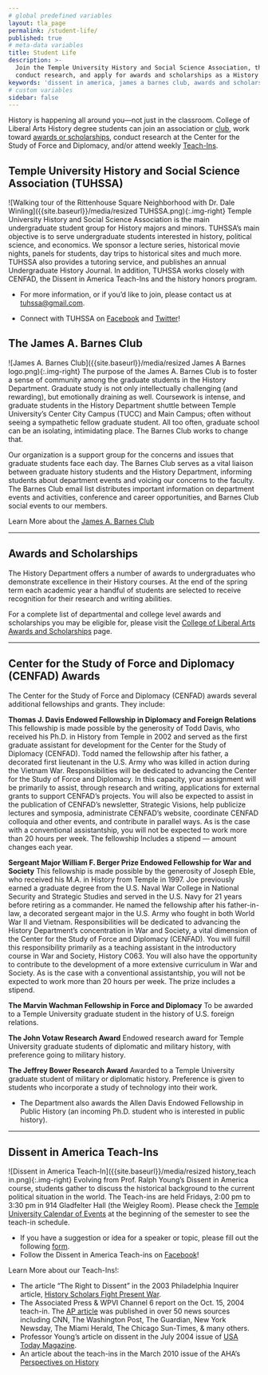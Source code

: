 ```yaml
---
# global predefined variables
layout: tla_page
permalink: /student-life/
published: true
# meta-data variables
title: Student Life
description: >-
  Join the Temple University History and Social Science Association, the James A. Barnes Club, attend Teach-ins,
  conduct research, and apply for awards and scholarships as a History student at Temple University’s College of Liberal Arts.
keywords: 'dissent in america, james a barnes club, awards and scholarships'
# custom variables
sidebar: false
---
```

History is happening all around you—not just in the classroom. College of Liberal Arts History degree students can join an association or [club](#the-james-a-barnes-club), work toward [awards or scholarships](#awards-and-scholarships), conduct research at the Center for the Study of Force and Diplomacy, and/or attend weekly [Teach-Ins](#dissent-in-america-teach-ins).

## Temple University History and Social Science Association (TUHSSA)
![Walking tour of the Rittenhouse Square Neighborhood with Dr. Dale Winling]({{site.baseurl}}/media/resized TUHSSA.png){:.img-right}
Temple University History and Social Science Association is the main undergraduate student group for History majors and minors. TUHSSA’s main objective is to serve undergraduate students interested in history, political science, and economics. We sponsor a lecture series, historical movie nights, panels for students, day trips to historical sites and much more. TUHSSA also provides a tutoring service, and publishes an annual Undergraduate History Journal. In addition, TUHSSA works closely with CENFAD, the Dissent in America Teach-Ins and the history honors program.

- For more information, or if you’d like to join, please contact us at [tuhssa@gmail.com](mailto:tuhssa@gmail.com). 

- Connect with TUHSSA on [Facebook](http://www.facebook.com/group.php?gid=72543762899) and [Twitter](http://www.twitter.com/tuhssa)! 

## The James A. Barnes Club
![James A. Barnes Club]({{site.baseurl}}/media/resized James A Barnes logo.png){:.img-right}
The purpose of the James A. Barnes Club is to foster a sense of community among the graduate students in the History Department. Graduate study is not only intellectually challenging (and rewarding), but emotionally draining as well. Coursework is intense, and graduate students in the History Department shuttle between Temple University’s Center City Campus (TUCC) and Main Campus; often without seeing a sympathetic fellow graduate student. All too often, graduate school can be an isolating, intimidating place. The Barnes Club works to change that.

Our organization is a support group for the concerns and issues that graduate students face each day. The Barnes Club serves as a vital liaison between graduate history students and the History Department, informing students about department events and voicing our concerns to the faculty. The Barnes Club email list distributes important information on department events and activities, conference and career opportunities, and Barnes Club social events to our members.

Learn More about the [James A. Barnes Club](https://sites.temple.edu/barnesclub/)

___

## Awards and Scholarships
The History Department offers a number of awards to undergraduates who demonstrate excellence in their History courses. At the end of the spring term each academic year a handful of students are selected to receive recognition for their research and writing abilities.

For a complete list of departmental and college level awards and scholarships you may be eligible for, please visit the [College of Liberal Arts Awards and Scholarships](https://liberalarts.temple.edu/about-us/resources/awards-and-scholarships?field_awards_department_nid=4588&field_awards_academics_class_value=All) page.

___

## Center for the Study of Force and Diplomacy (CENFAD) Awards
The Center for the Study of Force and Diplomacy (CENFAD) awards several additional fellowships and grants. They include:

**Thomas J. Davis Endowed Fellowship in Diplomacy and Foreign Relations**
This fellowship is made possible by the generosity of Todd Davis, who received his Ph.D. in History from Temple in 2002 and served as the first graduate assistant for development for the Center for the Study of Diplomacy (CENFAD). Todd named the fellowship after his father, a decorated first lieutenant in the U.S. Army who was killed in action during the Vietnam War.  Responsibilities will be dedicated to advancing the Center for the Study of Force and Diplomacy. In this capacity, your assignment will be primarily to assist, through research and writing, applications for external grants to support CENFAD’s projects. You will also be expected to assist in the publication of CENFAD’s newsletter, Strategic Visions, help publicize lectures and symposia, administrate CENFAD’s website, coordinate CENFAD colloquia and other events, and contribute in parallel ways. As is the case with a conventional assistantship, you will not be expected to work more than 20 hours per week. The fellowship Includes a stipend — amount changes each year.

**Sergeant Major William F. Berger Prize Endowed Fellowship for War and Society**
This fellowship is made possible by the generosity of Joseph Eble, who received his M.A. in History from Temple in 1997. Joe previously earned a graduate degree from the U.S. Naval War College in National Security and Strategic Studies and served in the U.S. Navy for 21 years before retiring as a commander. He named the fellowship after his father-in-law, a decorated sergeant major in the U.S. Army who fought in both World War II and Vietnam. Responsibilities will be dedicated to advancing the History Department’s concentration in War and Society, a vital dimension of the Center for the Study of Force and Diplomacy (CENFAD). You will fulfill this responsibility primarily as a teaching assistant in the introductory course in War and Society, History C063. You will also have the opportunity to contribute to the development of a more extensive curriculum in War and Society. As is the case with a conventional assistantship, you will not be expected to work more than 20 hours per week. The prize includes a stipend.

**The Marvin Wachman Fellowship in Force and Diplomacy**
To be awarded to a Temple University graduate student in the history of U.S. foreign relations.

**The John Votaw Research Award**
Endowed research award for Temple University graduate students of diplomatic and military history, with preference going to military history.

**The Jeffrey Bower Research Award**
Awarded to a Temple University graduate student of military or diplomatic history. Preference is given to students who incorporate a study of technology into their work.

- The Department also awards the Allen Davis Endowed Fellowship in Public History (an incoming Ph.D. student who is interested in public history).

___

## Dissent in America Teach-Ins
![Dissent in America Teach-In]({{site.baseurl}}/media/resized history_teach in.png){:.img-right} 
Evolving from Prof. Ralph Young’s Dissent in America course, students gather to discuss the historical background to the current political situation in the world. The Teach-ins are held Fridays, 2:00 pm to 3:30 pm in 914 Gladfelter Hall (the Weigley Room). Please check the [Temple University Calendar of Events](https://events.temple.edu/department/college-of-liberal-arts) at the beginning of the semester to see the teach-in schedule.
- If you have a suggestion or idea for a speaker or topic, please fill out the following [form](https://form.jotform.com/81094750388161).
- Follow the Dissent in America Teach-ins on [Facebook](https://www.facebook.com/pages/Dissent-in-America-Teach-in/1409419602625923)! 

Learn More about our Teach-Ins!:
- The article “The Right to Dissent” in the 2003 Philadelphia Inquirer article, [History Scholars Fight Present War](http://www.peace.ca/professorsrally.htm).
- The Associated Press & WPVI Channel 6 report on the Oct. 15, 2004 teach-in. The [AP article](https://liberalarts.temple.edu/sites/liberalarts/files/Veteran%20earns%20dissenters.pdf) was published in over 50 news sources including CNN, The Washington Post, The Guardian, New York Newsday, The Miami Herald, The Chicago Sun-Times, & many others.
- Professor Young’s article on dissent in the July 2004 issue of [USA Today Magazine](https://liberalarts.temple.edu/sites/liberalarts/files/DISSENT.pdf).
- An article about the teach-ins in the March 2010 issue of the AHA’s [Perspectives on History](https://www.historians.org/publications-and-directories/perspectives-on-history/march-2010/teaching-history-sixties-style-at-temple-university)
